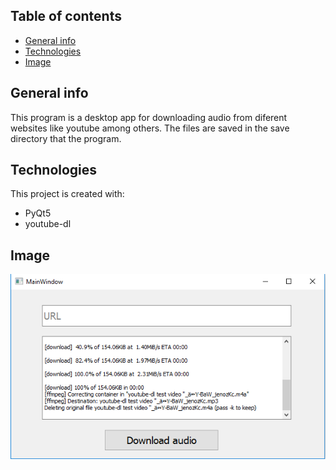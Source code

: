 ## Table of contents
* [General info](#general-info)
* [Technologies](#technologies)
* [Image](#image)

## General info
This program is a desktop app for downloading audio from diferent websites like youtube among others. The files are saved in the save directory that the program.


## Technologies
This project is created with:
* PyQt5
* youtube-dl

## Image
![Demo 1](./demoImages/1.png)
